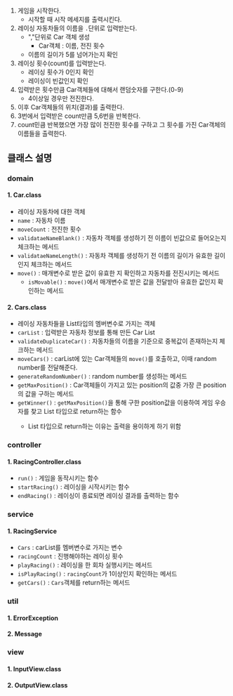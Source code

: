 ##                     

1. 게임을 시작한다.
    - 시작할 때 시작 메세지를 출력시킨다.
2. 레이싱 자동차들의 이름을 `.`단위로 입력받는다.
    - ","단위로 Car 객체 생성
        - Car객체 : 이름, 전진 횟수
    - 이름의 길이가 5를 넘어가는지 확인
3. 레이싱 횟수(count)를 입력받는다.
    - 레이싱 횟수가 0인지 확인
    - 레이싱이 빈값인지 확인
5. 입력받은 횟수만큼 Car객체들에 대해서 랜덤숫자를 구한다.(0-9)
    - 4이상일 경우만 전진한다.
6. 이후 Car객체들의 위치(결과)를 출력한다.
7. 3번에서 입력받은 count만큼 5,6번을 반복한다.
8. count민큼 반복했으면 가장 많이 전진한 횟수를 구하고 그 횟수를 가진 Car객체의 이름들을 출력한다.

## 클래스 설명

### domain

#### 1. Car.class

- 레이싱 자동차에 대한 객체
- `name` : 자동차 이름
- `moveCount` : 전진한 횟수
- `validataeNameBlank()` : 자동차 객체를 생성하기 전 이름이 빈값으로 들어오는지 체크하는 메서드
- `validataeNameLength()` : 자동차 객체를 생성하기 전 이름의 길이가 유효한 길이인지 체크하는 메서드
- `move()` : 매개변수로 받은 값이 유효한 지 확인하고 자동차를 전진시키는 메서드
    - `isMovable()` : `move()`에서 매개변수로 받은 값을 전달받아 유효한 값인지 확인하는 메서드

#### 2. Cars.class

- 레이싱 자동차들을 List타입의 멤버변수로 가지는 객체
- `carList` : 입력받은 자동차 정보를 통해 만든 Car List
- `validateDuplicateCar()` : 자동차들의 이름을 기준으로 중복값이 존재하는지 체크하는 메서드
- `moveCars()` : carList에 있는 Car객체들의 `move()`를 호출하고, 이때 random number를 전달해준다.
- `generateRandomNumber()` : random number를 생성하는 메서드
- `getMaxPosition()` : Car객체들이 가지고 있는 position의 값중 가장 큰 position의 값을 구하는 메서드
- `getWinner()` : `getMaxPosition()`을 통해 구한 position값을 이용하여 게임 우승자를 찾고 List<String> 타입으로 return하는 함수
    - List<String> 타입으로 return하는 이유는 출력을 용이하게 하기 위함

### controller

#### 1. RacingController.class

- `run()` : 게임을 동작시키는 함수
- `startRacing()` : 레이싱을 시작시키는 함수
- `endRacing()` : 레이싱이 종료되면 레이싱 결과를 출력하는 함수

### service

#### 1. RacingService

- `Cars` : carList를 멤버변수로 가지는 변수
- `racingCount` : 진행해야하는 레이싱 횟수
- `playRacing()` : 레이싱을 한 회차 실행시키는 메서드
- `isPlayRacing()` : `racingCount`가 1이상인지 확인하는 메서드
- `getCars()` : `Cars`객체를 return하는 메서드

### util

#### 1. ErrorException

#### 2. Message

### view

#### 1. InputView.class

#### 2. OutputView.class
